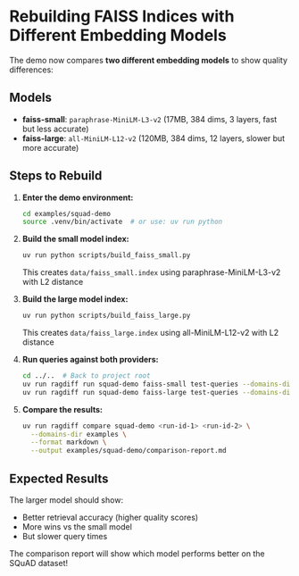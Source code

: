 # Rebuilding FAISS Indices with Different Embedding Models

The demo now compares **two different embedding models** to show quality differences:

## Models

- **faiss-small**: `paraphrase-MiniLM-L3-v2` (17MB, 384 dims, 3 layers, fast but less accurate)
- **faiss-large**: `all-MiniLM-L12-v2` (120MB, 384 dims, 12 layers, slower but more accurate)

## Steps to Rebuild

1. **Enter the demo environment:**
   ```bash
   cd examples/squad-demo
   source .venv/bin/activate  # or use: uv run python
   ```

2. **Build the small model index:**
   ```bash
   uv run python scripts/build_faiss_small.py
   ```
   This creates `data/faiss_small.index` using paraphrase-MiniLM-L3-v2 with L2 distance

3. **Build the large model index:**
   ```bash
   uv run python scripts/build_faiss_large.py
   ```
   This creates `data/faiss_large.index` using all-MiniLM-L12-v2 with L2 distance

4. **Run queries against both providers:**
   ```bash
   cd ../..  # Back to project root
   uv run ragdiff run squad-demo faiss-small test-queries --domains-dir examples
   uv run ragdiff run squad-demo faiss-large test-queries --domains-dir examples
   ```

5. **Compare the results:**
   ```bash
   uv run ragdiff compare squad-demo <run-id-1> <run-id-2> \
     --domains-dir examples \
     --format markdown \
     --output examples/squad-demo/comparison-report.md
   ```

## Expected Results

The larger model should show:
- Better retrieval accuracy (higher quality scores)
- More wins vs the small model
- But slower query times

The comparison report will show which model performs better on the SQuAD dataset!
